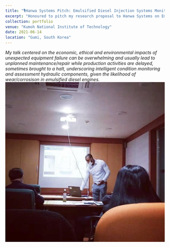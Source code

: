 ```yaml
---
title: "🎙️Hanwa Systems Pitch: Emulsified Diesel Injection Systems Monitoring"
excerpt: "Honoured to pitch my research proposal to Hanwa Systems on Emulsified Diesel Injection Systems Monitoring using intelligent PHM frameworks"
collection: portfolio
venue: "Kumoh National Institute of Technology"
date: 2021-06-14
location: "Gumi, South Korea"
---
```


*My talk centered on the economic,  ethical  and  environmental  impacts  of  unexpected  equipment failure  can  be  overwhelming  and  usually  lead  to  unplanned  maintenance/repair while production activities are delayed, sometimes brought to a halt, underscoring intelligent condition monitoring and assessment hydraulic components, given the likelihood of wear/corrosison in emulsified diesel engines.*
<br/><img src='/images/lecture 4.jpg'> 

<!-- --Read <a href="https://zenodo.org/records/7319284">Ugochukwu Akpudo's Provocation Statement</a>

--Read <a href="https://zenodo.org/records/7324817">Jude Dzvela Kong's Provocation Statement</a>

--Read <a href="https://zenodo.org/records/7323467">Jake Okechukwu Effoduh's Provocation Statement</a> -->